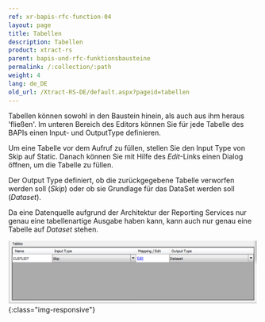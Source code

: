 ```yaml
---
ref: xr-bapis-rfc-function-04
layout: page
title: Tabellen
description: Tabellen
product: xtract-rs
parent: bapis-und-rfc-funktionsbausteine
permalink: /:collection/:path
weight: 4
lang: de_DE
old_url: /Xtract-RS-DE/default.aspx?pageid=tabellen
---
```


Tabellen können sowohl in den Baustein hinein, als auch aus ihm heraus 'fließen'. Im unteren Bereich des Editors können Sie für jede Tabelle des BAPIs einen Input- und OutputType definieren.

Um eine Tabelle vor dem Aufruf zu füllen, stellen Sie den Input Type von Skip auf Static. Danach können Sie mit Hilfe des *Edit*-Links einen Dialog öffnen, um die Tabelle zu füllen.

Der Output Type definiert, ob die zurückgegebene Tabelle verworfen werden soll (*Skip*) oder ob sie Grundlage für das DataSet werden soll (*Dataset*).

Da eine Datenquelle aufgrund der Architektur der Reporting Services nur genau eine tabellenartige Ausgabe haben kann, kann auch nur genau eine Tabelle auf *Dataset* stehen.

![BAPI-Table](/img/content/BAPI-Table.png){:class="img-responsive"}


